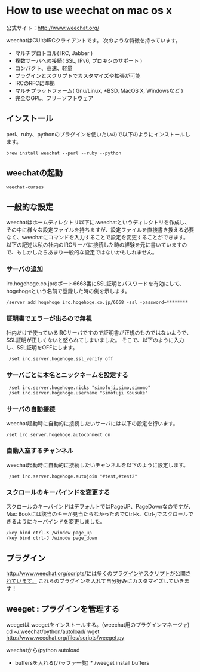  # How to use weechat on mac os x 

公式サイト：http://www.weechat.org/

weechatはCUIのIRCクライアントです。
次のような特徴を持っています。
 - マルチプロトコル( IRC, Jabber )
 - 複数サーバへの接続( SSL, IPv6, プロキシのサポート ) 
 - コンパクト、高速、軽量
 - プラグインとスクリプトでカスタマイズや拡張が可能
 - IRCのRFCに準拠
 - マルチプラットフォーム( Gnu/Linux, *BSD, MacOS X, Windowsなど )
 - 完全なGPL、フリーソフトウェア

 ## インストール

perl、ruby、pythonのプラグインを使いたいので以下のようにインストールします。

	brew install weechat --perl --ruby --python

 ## weechatの起動

	weechat-curses

 ## 一般的な設定

weechatはホームディレクトリ以下に.weechatというディレクトリを作成し、その中に様々な設定ファイルを持ちますが、設定ファイルを直接書き換える必要なく、weechatにコマンドを入力することで設定を変更することができます。
以下の記述は私の社内のIRCサーバに接続した時の経験を元に書いていますので、もしかしたらあまり一般的な設定ではないかもしれません。

 ### サーバの追加 

irc.hogehoge.co.jpのポート6668番にSSL証明とパスワードを有効にして、hogehogeという名前で登録した時の例を示します。

 	/server add hogehoge irc.hogehoge.co.jp/6668 -ssl -password=********

 ### 証明書でエラーが出るので無視 

社内だけで使っているIRCサーバですので証明書が正規のものではないようで、SSL証明が正しくないと怒られてしまいました。
そこで、以下のように入力し、SSL証明をOFFにします。

	 /set irc.server.hogehoge.ssl_verify off 

 ### サーバごとに本名とニックネームを設定する  

	 /set irc.server.hogehoge.nicks "simofuji,simo,simomo"
	 /set irc.server.hogehoge.username "Simofuji Kousuke"

 ### サーバの自動接続 

weechat起動時に自動的に接続したいサーバには以下の設定を行います。

 	/set irc.server.hogehoge.autoconnect on

 ### 自動入室するチャンネル
 
weechat起動時に自動的に接続したいチャンネルを以下のように設定します。

	 /set irc.server.hogehoge.autojoin "#test,#test2"

 ### スクロールのキーバインドを変更する 
 
スクロールのキーバインドはデフォルトではPageUP、PageDownなのですが、Mac Bookには該当のキーが見当たらなかったのでCtrl-k、Ctrl-jでスクロールできるようにキーバインドを変更しました。

 	/key bind ctrl-K /window page_up
 	/key bind ctrl-J /winodw page_down

 ## プラグイン

http://www.weechat.org/scripts/には多くのプラグインやスクリプトが公開されています。
これらのプラグインを入れて自分好みにカスタマイズしていきます！
 
 ## weeget : プラグインを管理する
 weegetは
 weegetをインストールする。（weechat用のプラグインマネージャ)
 cd ~/.weechat/python/autoload/
 wget http://www.weechat.org/files/scripts/weeget.py

 weechatから/python autoload

 * buffersを入れる(バッファ一覧) * 
 /weeget install buffers

